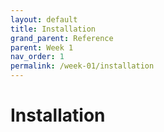 ```yaml
---
layout: default
title: Installation
grand_parent: Reference
parent: Week 1
nav_order: 1
permalink: /week-01/installation
---
```


# Installation
